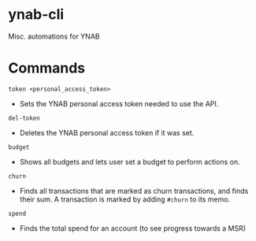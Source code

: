 # ynab-cli
Misc. automations for YNAB

# Commands
`token <personal_access_token>`
- Sets the YNAB personal access token needed to use the API.

`del-token`
- Deletes the YNAB personal access token if it was set.

`budget`
- Shows all budgets and lets user set a budget to perform actions on.

`churn`
- Finds all transactions that are marked as churn transactions, and finds their sum. A transaction is marked by adding `#churn` to its memo.

`spend`
- Finds the total spend for an account (to see progress towards a MSR)